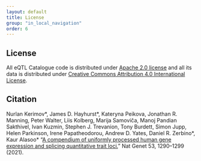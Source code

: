 ```yaml
---
layout: default
title: License
group: "in_local_navigation"
order: 6
---
```


License
-------

All eQTL Catalogue code is distributed under [Apache 2.0 license](http://www.apache.org/licenses/LICENSE-2.0) and all its data is distributed under [Creative Commons Attribution 4.0 International License](https://creativecommons.org/licenses/by/4.0/).

Citation
-------

Nurlan Kerimov\*, James D. Hayhurst\*, Kateryna Peikova, Jonathan R. Manning, Peter Walter, Liis Kolberg, Marija Samoviča, Manoj Pandian Sakthivel, Ivan Kuzmin, Stephen J. Trevanion, Tony Burdett, Simon Jupp, Helen Parkinson, Irene Papatheodorou, Andrew D. Yates, Daniel R. Zerbino\*, Kaur Alasoo\* “[A compendium of uniformly processed human gene expression and splicing quantitative trait loci.](https://doi.org/10.1038/s41588-021-00924-w)” Nat Genet 53, 1290–1299 (2021).


